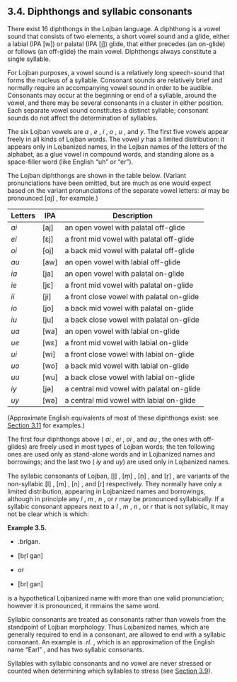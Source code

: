 <a id="section-diphthongs"></a>3.4. <a id="c3s4"></a>Diphthongs and syllabic consonants
---------------------------------------------------------------------------------------

<a id="id-1.4.6.2.1" class="indexterm"></a>There exist 16 diphthongs in the Lojban language. A diphthong is a vowel sound that consists of two elements, a short vowel sound and a glide, either a labial (IPA \[w\]) or palatal (IPA \[j\]) glide, that either precedes (an on-glide) or follows (an off-glide) the main vowel. Diphthongs always constitute a single syllable.

<a id="id-1.4.6.3.1" class="indexterm"></a><a id="id-1.4.6.3.2" class="indexterm"></a>For Lojban purposes, a vowel sound is a relatively long speech-sound that forms the nucleus of a syllable. Consonant sounds are relatively brief and normally require an accompanying vowel sound in order to be audible. Consonants may occur at the beginning or end of a syllable, around the vowel, and there may be several consonants in a cluster in either position. Each separate vowel sound constitutes a distinct syllable; consonant sounds do not affect the determination of syllables.

<a id="id-1.4.6.4.1" class="indexterm"></a>The six Lojban vowels are _a_ , _e_ , _i_ , _o_ , _u_ , and _y_. The first five vowels appear freely in all kinds of Lojban words. The vowel _y_ has a limited distribution: it appears only in Lojbanized names, in the Lojban names of the letters of the alphabet, as a glue vowel in compound words, and standing alone as a space-filler word (like English “uh” or “er”).

<a id="id-1.4.6.5.1" class="indexterm"></a><a id="id-1.4.6.5.2" class="indexterm"></a>The Lojban diphthongs are shown in the table below. (Variant pronunciations have been omitted, but are much as one would expect based on the variant pronunciations of the separate vowel letters: _ai_ may be pronounced \[ɑj\] , for example.)

| Letters | IPA | Description |
| --- | --- | --- |
| _ai_ | \[aj\] | an open vowel with palatal off-glide |
| _ei_ | \[ɛj\] | a front mid vowel with palatal off-glide |
| _oi_ | \[oj\] | a back mid vowel with palatal off-glide |
| _au_ | \[aw\] | an open vowel with labial off-glide |
| _ia_ | \[ja\] | an open vowel with palatal on-glide |
| _ie_ | \[jɛ\] | a front mid vowel with palatal on-glide |
| _ii_ | \[ji\] | a front close vowel with palatal on-glide |
| _io_ | \[jo\] | a back mid vowel with palatal on-glide |
| _iu_ | \[ju\] | a back close vowel with palatal on-glide |
| _ua_ | \[wa\] | an open vowel with labial on-glide |
| _ue_ | \[wɛ\] | a front mid vowel with labial on-glide |
| _ui_ | \[wi\] | a front close vowel with labial on-glide |
| _uo_ | \[wo\] | a back mid vowel with labial on-glide |
| _uu_ | \[wu\] | a back close vowel with labial on-glide |
| _iy_ | \[jə\] | a central mid vowel with palatal on-glide |
| _uy_ | \[wə\] | a central mid vowel with labial on-glide |

(Approximate English equivalents of most of these diphthongs exist: see [Section 3.11](../section-anglophone-diphthongs) for examples.)

<a id="id-1.4.6.8.1" class="indexterm"></a>The first four diphthongs above ( _ai_ , _ei_ , _oi_ , and _au_ , the ones with off-glides) are freely used in most types of Lojban words; the ten following ones are used only as stand-alone words and in Lojbanized names and borrowings; and the last two ( _iy_ and _uy_) are used only in Lojbanized names.

<a id="id-1.4.6.9.1" class="indexterm"></a><a id="id-1.4.6.9.2" class="indexterm"></a>The syllabic consonants of Lojban, \[l̩\] , \[m̩\] , \[n̩\] , and \[r̩\] , are variants of the non-syllabic \[l\] , \[m\] , \[n\] , and \[r\] respectively. They normally have only a limited distribution, appearing in Lojbanized names and borrowings, although in principle any _l_ , _m_ , _n_ , or _r_ may be pronounced syllabically. If a syllabic consonant appears next to a _l_ , _m_ , _n_ , or _r_ that is not syllabic, it may not be clear which is which:

<div class="pronunciation-example example">
<a id="example-random-id-k2CE"></a>

**Example 3.5. <a id="c3e4d1"></a>** 

*   .brlgan.

*   \[br̩l gan\]

*   or

*   \[brl̩ gan\]

</div>  

is a hypothetical Lojbanized name with more than one valid pronunciation; however it is pronounced, it remains the same word.

<a id="id-1.4.6.12.1" class="indexterm"></a><a id="id-1.4.6.12.2" class="indexterm"></a>Syllabic consonants are treated as consonants rather than vowels from the standpoint of Lojban morphology. Thus Lojbanized names, which are generally required to end in a consonant, are allowed to end with a syllabic consonant. An example is _.rl._ , which is an approximation of the English name “Earl” , and has two syllabic consonants.

<a id="id-1.4.6.13.1" class="indexterm"></a><a id="id-1.4.6.13.2" class="indexterm"></a>Syllables with syllabic consonants and no vowel are never stressed or counted when determining which syllables to stress (see [Section 3.9](../section-stress)).